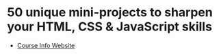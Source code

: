 # 50 unique mini-projects to sharpen your HTML, CSS & JavaScript skills

-   [Course Info Website](https://50projects50days.com)
